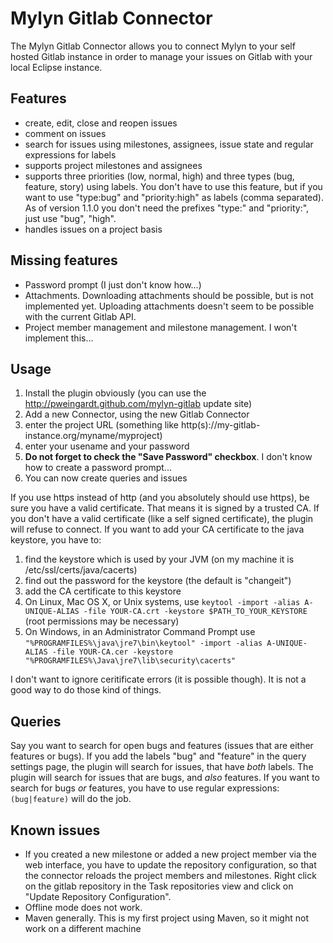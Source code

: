 # Mylyn Gitlab Connector


The Mylyn Gitlab Connector allows you to connect Mylyn to your self hosted Gitlab instance in order to manage your issues on Gitlab with your local Eclipse instance.


## Features

* create, edit, close and reopen issues
* comment on issues
* search for issues using milestones, assignees, issue state and regular expressions for labels
* supports project milestones and assignees
* supports three priorities (low, normal, high) and three types (bug, feature, story) using labels. You don't have to use this feature, but if you want to use "type:bug" and "priority:high" as labels (comma separated). As of version 1.1.0 you don't need the prefixes "type:" and "priority:", just use "bug", "high".
* handles issues on a project basis


## Missing features

* Password prompt (I just don't know how...)
* Attachments. Downloading attachments should be possible, but is not implemented yet. Uploading attachments doesn't seem to be possible with the current Gitlab API.
* Project member management and milestone management. I won't implement this...


## Usage

1. Install the plugin obviously (you can use the http://pweingardt.github.com/mylyn-gitlab update site)
2. Add a new Connector, using the new Gitlab Connector
  1. enter the project URL (something like http(s)://my-gitlab-instance.org/myname/myproject)
  2. enter your usename and your password
  3. **Do not forget to check the "Save Password" checkbox**. I don't know how to create a password prompt...
3. You can now create queries and issues

If you use https instead of http (and you absolutely should use https), be sure you have a valid certificate. That means it is signed by a trusted CA. If you don't have a valid certificate (like a self signed certificate), the plugin will refuse to connect. If you want to add your CA certificate to the java keystore, you have to:

1. find the keystore which is used by your JVM (on my machine it is /etc/ssl/certs/java/cacerts)
2. find out the password for the keystore (the default is "changeit")
3. add the CA certificate to this keystore
  1. On Linux, Mac OS X, or Unix systems, use `keytool -import -alias A-UNIQUE-ALIAS -file YOUR-CA.crt -keystore $PATH_TO_YOUR_KEYSTORE` (root permissions may be necessary)
  2. On Windows, in an Administrator Command Prompt use `"%PROGRAMFILES%\java\jre7\bin\keytool" -import -alias A-UNIQUE-ALIAS -file YOUR-CA.cer -keystore "%PROGRAMFILES%\Java\jre7\lib\security\cacerts"`

I don't want to ignore ceritificate errors (it is possible though). It is not a good way to do those kind of things.

## Queries

Say you want to search for open bugs and features (issues that are either features or bugs). If you add the labels "bug" and "feature" in the query settings page, the plugin will search for issues, that have *both* labels. The plugin will search for issues that are bugs, and *also* features. If you want to search for bugs *or* features, you have to use regular expressions: `(bug|feature)` will do the job.

## Known issues

* If you created a new milestone or added a new project member via the web interface, you have to update the repository configuration, so that the connector reloads the project members and milestones. Right click on the gitlab repository in the Task repositories view and click on "Update Repository Configuration". 
* Offline mode does not work.
* Maven generally. This is my first project using Maven, so it might not work on a different machine
